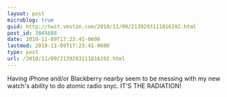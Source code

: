 ```yaml
---
layout: post
microblog: true
guid: http://twit.vmstan.com/2010/11/09/2139293111816192.html
post_id: 3045688
date: 2010-11-09T17:23:41-0600
lastmod: 2010-11-09T17:23:41-0600
type: post
url: /2010/11/09/2139293111816192.html
---
```

Having iPhone and/or Blackberry nearby seem to be messing with my new watch's ability to do atomic radio snyc. IT'S THE RADIATION!
